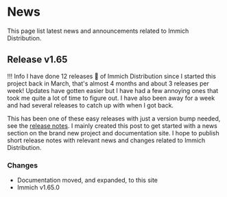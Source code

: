 # News

This page list latest news and announcements related to Immich Distribution.

## Release v1.65

!!! Info
    I have done 12 releases :partying_face: of Immich Distribution since I started this project back in March, that's almost 4 months and about 3 releases per week! Updates have gotten easier but I have had a few annoying ones that took me quite a lot of time to figure out. I have also been away for a week and had several releases to catch up with when I got back.

This has been one of these easy releases with just a version bump needed, see the [release notes](https://github.com/immich-app/immich/releases/tag/v1.65.0). I mainly created this post to get started with a news section on the brand new project and documentation site. I hope to publish short release notes with relevant news and changes related to Immich Distribution.

### Changes

* Documentation moved, and expanded, to this site
* Immich v1.65.0
